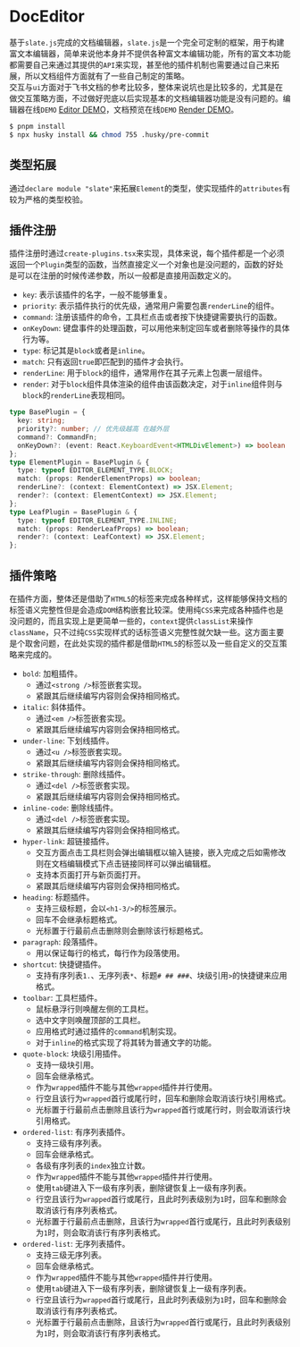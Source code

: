 # DocEditor
基于`slate.js`完成的文档编辑器，`slate.js`是一个完全可定制的框架，用于构建富文本编辑器，简单来说他本身并不提供各种富文本编辑功能，所有的富文本功能都需要自己来通过其提供的`API`来实现，甚至他的插件机制也需要通过自己来拓展，所以文档组件方面就有了一些自己制定的策略。  
交互与`ui`方面对于飞书文档的参考比较多，整体来说坑也是比较多的，尤其是在做交互策略方面，不过做好兜底以后实现基本的文档编辑器功能是没有问题的。编辑器在线`DEMO` [Editor DEMO](https://windrunnermax.github.io/DocEditor/)，文档预览在线`DEMO` [Render DEMO](https://windrunnermax.github.io/DocEditor/#render)。  
  

```bash
$ pnpm install
$ npx husky install && chmod 755 .husky/pre-commit
```

## 类型拓展
通过`declare module "slate"`来拓展`Element`的类型，使实现插件的`attributes`有较为严格的类型校验。
## 插件注册
插件注册时通过`create-plugins.tsx`来实现，具体来说，每个插件都是一个必须返回一个`Plugin`类型的函数，当然直接定义一个对象也是没问题的，函数的好处是可以在注册的时候传递参数，所以一般都是直接用函数定义的。

* `key`: 表示该插件的名字，一般不能够重复。
* `priority`: 表示插件执行的优先级，通常用户需要包裹`renderLine`的组件。
* `command`: 注册该插件的命令，工具栏点击或者按下快捷键需要执行的函数。
* `onKeyDown`: 键盘事件的处理函数，可以用他来制定回车或者删除等操作的具体行为等。
* `type`: 标记其是`block`或者是`inline`。
* `match`: 只有返回`true`即匹配到的插件才会执行。
* `renderLine`: 用于`block`的组件，通常用作在其子元素上包裹一层组件。
* `render`: 对于`block`组件具体渲染的组件由该函数决定，对于`inline`组件则与`block`的`renderLine`表现相同。


```typescript
type BasePlugin = {
  key: string;
  priority?: number; // 优先级越高 在越外层
  command?: CommandFn;
  onKeyDown?: (event: React.KeyboardEvent<HTMLDivElement>) => boolean | void;
};
type ElementPlugin = BasePlugin & {
  type: typeof EDITOR_ELEMENT_TYPE.BLOCK;
  match: (props: RenderElementProps) => boolean;
  renderLine?: (context: ElementContext) => JSX.Element;
  render?: (context: ElementContext) => JSX.Element;
};
type LeafPlugin = BasePlugin & {
  type: typeof EDITOR_ELEMENT_TYPE.INLINE;
  match: (props: RenderLeafProps) => boolean;
  render?: (context: LeafContext) => JSX.Element;
};
```
## 插件策略
在插件方面，整体还是借助了`HTML5`的标签来完成各种样式，这样能够保持文档的标签语义完整性但是会造成`DOM`结构嵌套比较深。使用纯`CSS`来完成各种插件也是没问题的，而且实现上是更简单一些的，`context`提供`classList`来操作`className`，只不过纯`CSS`实现样式的话标签语义完整性就欠缺一些。这方面主要是个取舍问题，在此处实现的插件都是借助`HTML5`的标签以及一些自定义的交互策略来完成的。

* `bold`: 加粗插件。
    * 通过`<strong />`标签嵌套实现。
    * 紧跟其后继续编写内容则会保持相同格式。
* `italic`: 斜体插件。
    * 通过`<em />`标签嵌套实现。
    * 紧跟其后继续编写内容则会保持相同格式。
* `under-line`: 下划线插件。
    * 通过`<u />`标签嵌套实现。
    * 紧跟其后继续编写内容则会保持相同格式。
* `strike-through`: 删除线插件。
    * 通过`<del />`标签嵌套实现。
    * 紧跟其后继续编写内容则会保持相同格式。
* `inline-code`: 删除线插件。
    * 通过`<del />`标签嵌套实现。
    * 紧跟其后继续编写内容则会保持相同格式。
* `hyper-link`: 超链接插件。
    * 交互方面点击工具栏则会弹出编辑框以输入链接，嵌入完成之后如需修改则在文档编辑模式下点击链接同样可以弹出编辑框。
    * 支持本页面打开与新页面打开。
    * 紧跟其后继续编写内容则会保持相同格式。
* `heading`: 标题插件。
    * 支持三级标题，会以`<h1-3/>`的标签展示。
    * 回车不会继承标题格式。
    * 光标置于行最前点击删除则会删除该行标题格式。
* `paragraph`: 段落插件。
    * 用以保证每行的格式，每行作为段落使用。
* `shortcut`: 快捷键插件。
    * 支持有序列表`1.`、无序列表`*`、标题`# ## ###`、块级引用`>`的快捷键来应用格式。
* `toolbar`: 工具栏插件。
    * 鼠标悬浮行则唤醒左侧的工具栏。
    * 选中文字则唤醒顶部的工具栏。
    * 应用格式时通过插件的`command`机制实现。
    * 对于`inline`的格式实现了将其转为普通文字的功能。
* `quote-block`: 块级引用插件。
    * 支持一级块引用。
    * 回车会继承格式。
    * 作为`wrapped`插件不能与其他`wrapped`插件并行使用。
    * 行空且该行为`wrapped`首行或尾行时，回车和删除会取消该行块引用格式。
    * 光标置于行最前点击删除且该行为`wrapped`首行或尾行时，则会取消该行块引用格式。
* `ordered-list`: 有序列表插件。
    * 支持三级有序列表。
    * 回车会继承格式。
    * 各级有序列表的`index`独立计数。
    * 作为`wrapped`插件不能与其他`wrapped`插件并行使用。
    * 使用`tab`键进入下一级有序列表，删除键恢复上一级有序列表。
    * 行空且该行为`wrapped`首行或尾行，且此时列表级别为`1`时，回车和删除会取消该行有序列表格式。
    * 光标置于行最前点击删除，且该行为`wrapped`首行或尾行，且此时列表级别为`1`时，则会取消该行有序列表格式。
* `ordered-list`: 无序列表插件。
    * 支持三级无序列表。
    * 回车会继承格式。
    * 作为`wrapped`插件不能与其他`wrapped`插件并行使用。
    * 使用`tab`键进入下一级有序列表，删除键恢复上一级有序列表。
    * 行空且该行为`wrapped`首行或尾行，且此时列表级别为`1`时，回车和删除会取消该行有序列表格式。
    * 光标置于行最前点击删除，且该行为`wrapped`首行或尾行，且此时列表级别为`1`时，则会取消该行有序列表格式。

